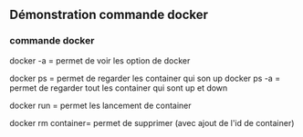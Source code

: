 ## Démonstration commande docker

### commande docker

docker -a = permet de voir les option de docker 

docker ps = permet de regarder les container qui son up 
docker ps -a = permet de regarder tout les container qui sont up et down

docker run = permet les lancement de container

docker rm container= permet de supprimer (avec ajout de l'id de container)